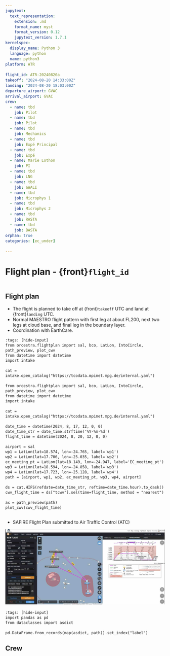 ```yaml
---
jupytext:
  text_representation:
    extension: .md
    format_name: myst
    format_version: 0.12
    jupytext_version: 1.7.1
kernelspec:
  display_name: Python 3
  language: python
  name: python3
platform: ATR

flight_id: ATR-20240820a
takeoff: "2024-08-20 14:33:00Z"
landing: "2024-08-20 18:03:00Z"
departure_airport: GVAC
arrival_airport: GVAC
crew:
  - name: tbd
    job: Pilot
  - name: tbd
    job: Pilot
  - name: tbd
    job: Mechanics
  - name: tbd
    job: Expé Principal
  - name: tbd
    job: Expé 
  - name: Marie Lothon
    job: PI
  - name: tbd
    job: LNG
  - name: tbd
    job: aWALI
  - name: tbd
    job: Microphys 1
  - name: tbd
    job: Microphys 2
  - name: tbd
    job: RASTA
  - name: tbd
    job: BASTA
orphan: true
categories: [ec_under]

---
```


# Flight plan - {front}`flight_id`

```{badges}
```

## Flight plan
* The flight is planned to take off at {front}`takeoff` UTC and land at {front}`landing` UTC.
* Normal MAESTRO flight pattern with first leg at about FL200, next two legs at cloud base, and final leg in the boundary layer.
* Coordination with EarthCare.
```{code-cell} python3
:tags: [hide-input]
from orcestra.flightplan import sal, bco, LatLon, IntoCircle, path_preview, plot_cwv
from datetime import datetime
import intake

cat = intake.open_catalog("https://tcodata.mpimet.mpg.de/internal.yaml")

from orcestra.flightplan import sal, bco, LatLon, IntoCircle, path_preview, plot_cwv
from datetime import datetime
import intake

cat = intake.open_catalog("https://tcodata.mpimet.mpg.de/internal.yaml")

date_time = datetime(2024, 8, 17, 12, 0, 0)
date_time_str = date_time.strftime('%Y-%m-%d')
flight_time = datetime(2024, 8, 20, 12, 0, 0)

airport = sal
wp1 = LatLon(lat=18.574, lon=-24.765, label='wp1')
wp2 = LatLon(lat=17.706, lon=-25.035, label='wp2')
ec_meeting_pt = LatLon(lat=18.149, lon=-24.947, label='EC_meeting_pt')
wp3 = LatLon(lat=18.594, lon=-24.858, label='wp3')
wp4 = LatLon(lat=17.723, lon=-25.128, label='wp4')
path = [airport, wp1, wp2, ec_meeting_pt, wp3, wp4, airport]

ds = cat.HIFS(refdate=date_time_str, reftime=date_time.hour).to_dask()
cwv_flight_time = ds["tcwv"].sel(time=flight_time, method = "nearest")

ax = path_preview(path)
plot_cwv(cwv_flight_time)


```
<!-- ![Flight Levels](./LEVELS-ATR-20240820b.jpg) -->

* SAFIRE Flight Plan submitted to Air Traffic Control (ATC)

![Page 1](./SAFIRE-ATR-20240820a.jpg)

```{code-cell} python3
:tags: [hide-input]
import pandas as pd
from dataclasses import asdict

pd.DataFrame.from_records(map(asdict, path)).set_index("label")
```

## Crew

```{crew}
```